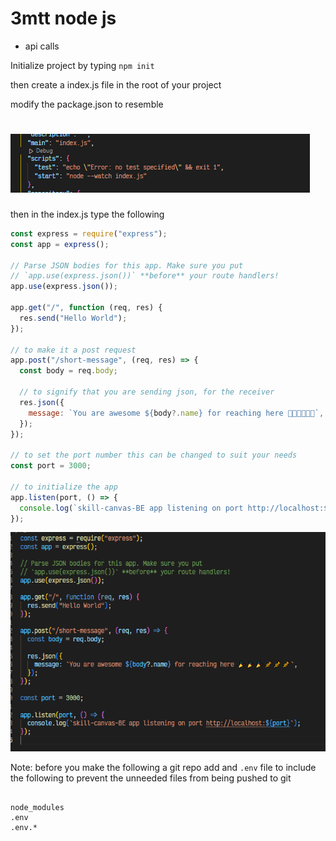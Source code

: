 # 3mtt node js

- api calls

Initialize project by typing `npm init`

then create a index.js file in the root of your project

modify the package.json to resemble

# ![package](assets\package-json-scripts.PNG)

then in the index.js type the following

```js
const express = require("express");
const app = express();

// Parse JSON bodies for this app. Make sure you put
// `app.use(express.json())` **before** your route handlers!
app.use(express.json());

app.get("/", function (req, res) {
  res.send("Hello World");
});

// to make it a post request
app.post("/short-message", (req, res) => {
  const body = req.body;

  // to signify that you are sending json, for the receiver
  res.json({
    message: `You are awesome ${body?.name} for reaching here 🎉🎉🎉🎺🎺🎺`,
  });
});

// to set the port number this can be changed to suit your needs
const port = 3000;

// to initialize the app
app.listen(port, () => {
  console.log(`skill-canvas-BE app listening on port http://localhost:${port}`);
});
```

![index.js source code](assets\index-js.PNG)

Note: before you make the following a git repo add and `.env` file to include the following to prevent the unneeded files from being pushed to git

```env

node_modules
.env
.env.*
```
